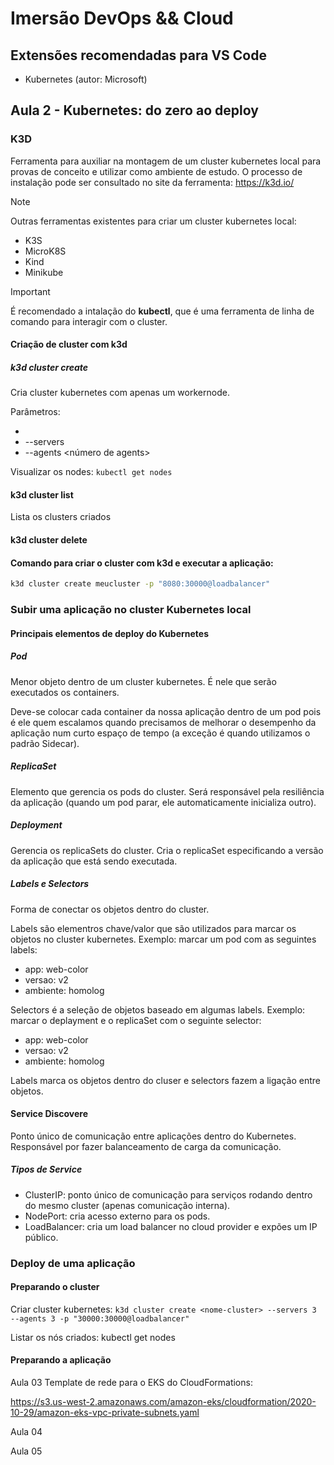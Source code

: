 # Imersão DevOps && Cloud 

## Extensões recomendadas para VS Code

- Kubernetes (autor: Microsoft)

## Aula 2 - Kubernetes: do zero ao deploy

### K3D

Ferramenta para auxiliar na montagem de um cluster kubernetes local para provas de conceito e utilizar como ambiente de estudo. O processo de instalação pode ser consultado no site da ferramenta: https://k3d.io/

> [!NOTE]
> Outras ferramentas existentes para criar um cluster kubernetes local:
> - K3S
> - MicroK8S
> - Kind
> - Minikube

> [!IMPORTANT]
> É recomendado a intalação do **kubectl**, que é uma ferramenta de linha de comando para interagir com o cluster.

#### Criação de cluster com k3d

##### k3d cluster create
Cria cluster kubernetes com apenas um workernode.

Parâmetros:
- <nome>
- --servers <numero de servers>
- --agents <número de agents>

Visualizar os nodes: `kubectl get nodes`

#### k3d cluster list
Lista os clusters criados

#### k3d cluster delete

#### Comando para criar o cluster com k3d e executar a aplicação:
```Bash
k3d cluster create meucluster -p "8080:30000@loadbalancer"
```

### Subir uma aplicação no cluster Kubernetes local

#### Principais elementos de deploy do Kubernetes
##### Pod
Menor objeto dentro de um cluster kubernetes. É nele que serão executados os containers.

Deve-se colocar cada container da nossa aplicação dentro de um pod pois é ele quem escalamos quando precisamos de melhorar o desempenho da aplicação num curto espaço de tempo (a exceção é quando utilizamos o padrão Sidecar).

##### ReplicaSet
Elemento que gerencia os pods do cluster. Será responsável pela resiliência da aplicação (quando um pod parar, ele automaticamente inicializa outro).

##### Deployment
Gerencia os replicaSets do cluster.
Cria o replicaSet especificando a versão da aplicação que está sendo executada. 

##### Labels e Selectors
Forma de conectar os objetos dentro do cluster.

Labels são elementros chave/valor que são utilizados para marcar os objetos no cluster kubernetes.
Exemplo: marcar um pod com as seguintes labels:
- app: web-color
- versao: v2
- ambiente: homolog

Selectors é a seleção de objetos baseado em algumas labels.
Exemplo: marcar o deplayment e o replicaSet com o seguinte selector:
- app: web-color
- versao: v2
- ambiente: homolog

Labels marca os objetos dentro do cluser e selectors fazem a ligação entre objetos.

#### Service Discovere
Ponto único de comunicação entre aplicações dentro do Kubernetes.
Responsável por fazer balanceamento de carga da comunicação.

##### Tipos de Service

- ClusterIP: ponto único de comunicação para serviços rodando dentro do mesmo cluster (apenas comunicação interna).
- NodePort: cria acesso externo para os pods.
- LoadBalancer: cria um load balancer no cloud provider e expões um IP público.

### Deploy de uma aplicação

#### Preparando o cluster
Criar cluster kubernetes: `k3d cluster create <nome-cluster> --servers 3 --agents 3 -p "30000:30000@loadbalancer"`

Listar os nós criados: kubectl get nodes

#### Preparando a aplicação




Aula 03
Template de rede para o EKS do CloudFormations:

https://s3.us-west-2.amazonaws.com/amazon-eks/cloudformation/2020-10-29/amazon-eks-vpc-private-subnets.yaml

Aula 04

Aula 05 
